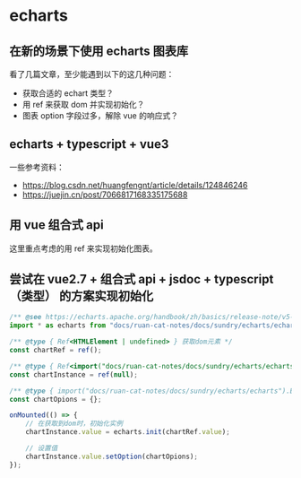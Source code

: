 # echarts

## 在新的场景下使用 echarts 图表库

看了几篇文章，至少能遇到以下的这几种问题：

- 获取合适的 echart 类型？
- 用 ref 来获取 dom 并实现初始化？
- 图表 option 字段过多，解除 vue 的响应式？

## echarts + typescript + vue3

一些参考资料：

- https://blog.csdn.net/huangfengnt/article/details/124846246
- https://juejin.cn/post/7066817168335175688

## 用 vue 组合式 api

这里重点考虑的用 ref 来实现初始化图表。

## 尝试在 vue2.7 + 组合式 api + jsdoc + typescript（类型） 的方案实现初始化

```js
/** @see https://echarts.apache.org/handbook/zh/basics/release-note/v5-upgrade-guide/#引用-echarts */
import * as echarts from "docs/ruan-cat-notes/docs/sundry/echarts/echarts";

/** @type { Ref<HTMLElement | undefined> } 获取dom元素 */
const chartRef = ref();

/** @type { Ref<import("docs/ruan-cat-notes/docs/sundry/echarts/echarts").EChartsType | null> } chart图表实例 */
const chartInstance = ref(null);

/** @type { import("docs/ruan-cat-notes/docs/sundry/echarts/echarts").EChartsOption } */
const chartOpions = {};

onMounted(() => {
	// 在获取到dom时，初始化实例
	chartInstance.value = echarts.init(chartRef.value);

	// 设置值
	chartInstance.value.setOption(chartOpions);
});
```
